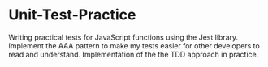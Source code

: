 # Unit-Test-Practice
Writing practical tests for JavaScript functions using the Jest library. Implement the AAA pattern to make my tests easier for other developers to read and understand. Implementation of the the TDD approach in practice.
